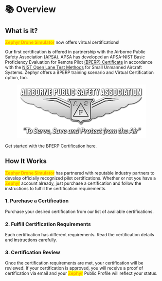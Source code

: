 # 📚 Overview

## What is it?

<mark style="color:orange;">**Zephyr Drone Simulator**</mark> now offers virtual certifications!

Our first certification is offered in partnership with the Airborne Public Safety Association [(APSA)](https://publicsafetyaviation.org/). APSA has developed an APSA-NIST Basic Proficiency Evaluation for Remote Pilot [(BPERP) Certificate](https://publicsafetyaviation.org/apsa-basic-proficiency-evaluation-for-remote-pilots-bperp-certificate-application) in accordance with the [NIST Open Lane Test Methods](https://www.nist.gov/el/intelligent-systems-division-73500/standard-test-methods-response-robots/aerial-systems/open-test) for Small Unmanned Aircraft Systems. Zephyr offers a BPERP training scenario and Virtual Certification option, too.

<figure><img src="../.gitbook/assets/image (17).png" alt=""><figcaption></figcaption></figure>

Get started with the BPERP Certification [here](https://zephyr-sim.com/certifications).

## How It Works

<mark style="color:orange;">**Zephyr Drone Simulator**</mark> has partnered with reputable industry partners to develop officially recognized pilot certifications. Whether or not you have a <mark style="color:orange;">**Zephyr**</mark> account already, just purchase a certification and follow the instructions to fulfill the certification requirements.

### 1. Purchase a Certification

Purchase your desired certification from our list of available certifications.

### 2. Fulfill Certification Requirements

Each certification has different requirements. Read the certification details and instructions carefully.

### 3. Certification Review

Once the certification requirements are met, your certification will be reviewed. If your certification is approved, you will receive a proof of certification via email and your <mark style="color:orange;">**Zephyr**</mark> Public Profile will reflect your status.

